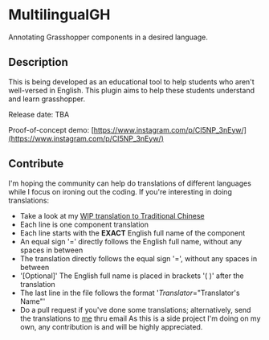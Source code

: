 # MultilingualGH
Annotating Grasshopper components in a desired language.
## Description
This is being developed as an educational tool to help students who aren't well-versed in English. This plugin aims to help these students understand and learn grasshopper.

Release date: TBA

Proof-of-concept demo: [https://www.instagram.com/p/CI5NP_3nEyw/](https://www.instagram.com/p/CI5NP_3nEyw/)
## Contribute
I'm hoping the community can help do translations of different languages while I focus on ironing out the coding.
If you're interesting in doing translations:
- Take a look at my [WIP translation to Traditional Chinese](Languages/Chinese%20Traditional)
- Each line is one component translation
- Each line starts with the **EXACT** English full name of the component
- An equal sign '=' directly follows the English full name, without any spaces in between
- The translation directly follows the equal sign '=', without any spaces in between
- '[Optional]' The English full name is placed in brackets '( )' after the translation
- The last line in the file follows the format '*Translator*="Translator's Name"'
- Do a pull request if you've done some translations; alternatively, send the translations to [me](https://github.com/v-xup6) thru email
As this is a side project I'm doing on my own, any contribution is and will be highly appreciated.
